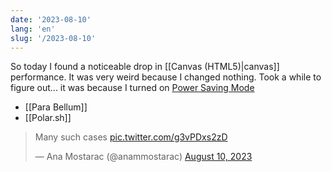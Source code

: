 ```yaml
---
date: '2023-08-10'
lang: 'en'
slug: '/2023-08-10'
---
```


So today I found a noticeable drop in [[Canvas (HTML5)|canvas]] performance. It was very weird because I changed nothing. Took a while to figure out... it was because I turned on [Power Saving Mode](https://blog.google/products/chrome/new-chrome-features-to-save-battery-and-make-browsing-smoother/)

- [[Para Bellum]]
- [[Polar.sh]]

<blockquote class="twitter-tweet"><p lang="en" dir="ltr">Many such cases <a href="https://t.co/g3vPDxs2zD">pic.twitter.com/g3vPDxs2zD</a></p>&mdash; Ana Mostarac (@anammostarac) <a href="https://twitter.com/anammostarac/status/1689441196815642624?ref_src=twsrc%5Etfw">August 10, 2023</a></blockquote>
